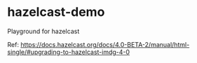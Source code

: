 # hazelcast-demo
Playground for hazelcast



Ref:
https://docs.hazelcast.org/docs/4.0-BETA-2/manual/html-single/#upgrading-to-hazelcast-imdg-4-0

